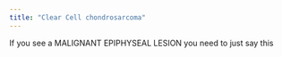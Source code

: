 ```yaml
---
title: "Clear Cell chondrosarcoma"
---
```

If you see a MALIGNANT EPIPHYSEAL LESION you need to just say this

